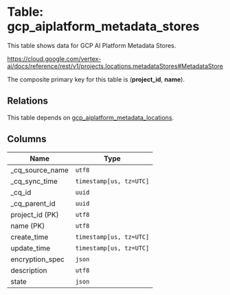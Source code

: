 # Table: gcp_aiplatform_metadata_stores

This table shows data for GCP AI Platform Metadata Stores.

https://cloud.google.com/vertex-ai/docs/reference/rest/v1/projects.locations.metadataStores#MetadataStore

The composite primary key for this table is (**project_id**, **name**).

## Relations

This table depends on [gcp_aiplatform_metadata_locations](gcp_aiplatform_metadata_locations).

## Columns

| Name          | Type          |
| ------------- | ------------- |
|_cq_source_name|`utf8`|
|_cq_sync_time|`timestamp[us, tz=UTC]`|
|_cq_id|`uuid`|
|_cq_parent_id|`uuid`|
|project_id (PK)|`utf8`|
|name (PK)|`utf8`|
|create_time|`timestamp[us, tz=UTC]`|
|update_time|`timestamp[us, tz=UTC]`|
|encryption_spec|`json`|
|description|`utf8`|
|state|`json`|